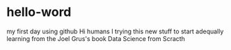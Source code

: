 # hello-word
my first day using github
Hi humans
I trying this new stuff to start adequally learning from the Joel Grus's book Data Science from Scracth
